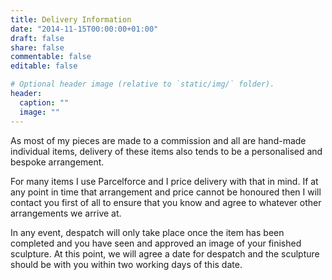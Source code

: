 ```yaml
---
title: Delivery Information
date: "2014-11-15T00:00:00+01:00"
draft: false
share: false
commentable: false
editable: false

# Optional header image (relative to `static/img/` folder).
header:
  caption: ""
  image: ""
---
```


As most of my pieces are made to a commission and all are hand-made individual items, 
delivery of these items also tends to be a personalised and bespoke arrangement.

For many items I use Parcelforce and I price delivery with that in mind. If at any 
point in time that arrangement and price cannot be honoured then I will contact 
you first of all to ensure that you know and agree to whatever other arrangements we arrive at.

In any event, despatch will only take place once the item has been completed 
and you have seen and approved an image of your finished sculpture. At this point, 
we will agree a date for despatch and the sculpture should be with you within 
two working days of this date.
